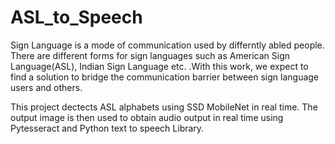 # ASL_to_Speech
Sign Language is a mode of communication used by differntly abled people. There are different forms for sign languages such as American Sign Language(ASL), Indian Sign Language etc. .With this work, we expect to find a solution to bridge the communication barrier between sign language users and others.

This project dectects ASL alphabets using SSD MobileNet in real time. The output image is then used to obtain audio output in real time using Pytesseract and Python text to speech Library. 

